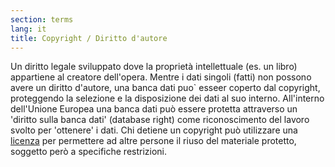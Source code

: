 ```yaml
---
section: terms
lang: it
title: Copyright / Diritto d'autore
---
```


Un diritto legale sviluppato dove la proprietà intellettuale (es. un libro) appartiene al creatore dell'opera. Mentre i dati singoli (fatti) non possono avere un diritto d'autore, una banca dati puo` esseer coperto dal copyright, proteggendo la selezione e la disposizione dei dati al suo interno. All'interno dell'Unione Europea una banca dati può essere protetta attraverso un 'diritto sulla banca dati' (database right) come riconoscimento del lavoro svolto per 'ottenere' i dati. Chi detiene un copyright può utilizzare una [licenza](/glossary/it/licence/) per permettere ad altre persone il riuso del materiale protetto, soggetto però a specifiche restrizioni.
